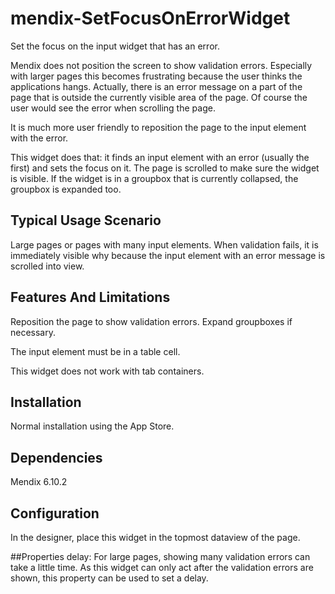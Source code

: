mendix-SetFocusOnErrorWidget
==============================

Set the focus on the input widget that has an error.

Mendix does not position the screen to show validation errors. Especially with larger pages this becomes frustrating because the user thinks the applications hangs. Actually, there is an error message on a part of the page that is outside the currently visible area of the page.
Of course the user would see the error when scrolling the page.

It is much more user friendly to reposition the page to the input element with the error.

This widget does that: it finds an input element with an error (usually the first) and sets the focus on it. The page is scrolled to make sure the widget is visible. If the widget is in a groupbox that is currently collapsed, the groupbox is expanded too. 

## Typical Usage Scenario
Large pages or pages with many input elements. When validation fails, it is immediately visible why because the input element with an error message is scrolled into view.

## Features And Limitations
Reposition the page to show validation errors. Expand groupboxes if necessary.

The input element must be in a table cell.

This widget does not work with tab containers. 

## Installation
Normal installation using the App Store.

## Dependencies
Mendix 6.10.2
 
## Configuration
In the designer, place this widget in the topmost dataview of the page. 

##Properties
delay: For large pages, showing many validation errors can take a little time. As this widget can only act after the validation errors are shown, this property can be used to set a delay.
